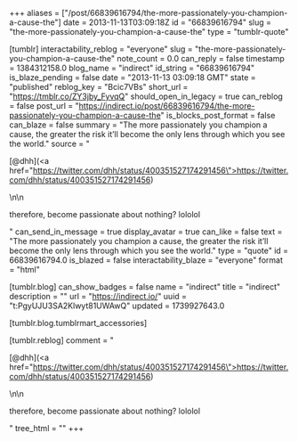 +++
aliases = ["/post/66839616794/the-more-passionately-you-champion-a-cause-the"]
date = 2013-11-13T03:09:18Z
id = "66839616794"
slug = "the-more-passionately-you-champion-a-cause-the"
type = "tumblr-quote"

[tumblr]
interactability_reblog = "everyone"
slug = "the-more-passionately-you-champion-a-cause-the"
note_count = 0.0
can_reply = false
timestamp = 1384312158.0
blog_name = "indirect"
id_string = "66839616794"
is_blaze_pending = false
date = "2013-11-13 03:09:18 GMT"
state = "published"
reblog_key = "Bcic7VBs"
short_url = "https://tmblr.co/ZY3jby_FyvqQ"
should_open_in_legacy = true
can_reblog = false
post_url = "https://indirect.io/post/66839616794/the-more-passionately-you-champion-a-cause-the"
is_blocks_post_format = false
can_blaze = false
summary = "The more passionately you champion a cause, the greater the risk it’ll become the only lens through which you see the world."
source = "<p>[@dhh](<a href=\"https://twitter.com/dhh/status/400351527174291456\">https://twitter.com/dhh/status/400351527174291456</a>)</p>\n\n<p>therefore, become passionate about nothing? lololol</p>"
can_send_in_message = true
display_avatar = true
can_like = false
text = "The more passionately you champion a cause, the greater the risk it&rsquo;ll become the only lens through which you see the world."
type = "quote"
id = 66839616794.0
is_blazed = false
interactability_blaze = "everyone"
format = "html"

[tumblr.blog]
can_show_badges = false
name = "indirect"
title = "indirect"
description = ""
url = "https://indirect.io/"
uuid = "t:PgyUJU3SA2Klwyt81UWAwQ"
updated = 1739927643.0

[tumblr.blog.tumblrmart_accessories]

[tumblr.reblog]
comment = "<p>[@dhh](<a href=\"https://twitter.com/dhh/status/400351527174291456\">https://twitter.com/dhh/status/400351527174291456</a>)</p>\n\n<p>therefore, become passionate about nothing? lololol</p>"
tree_html = ""
+++
